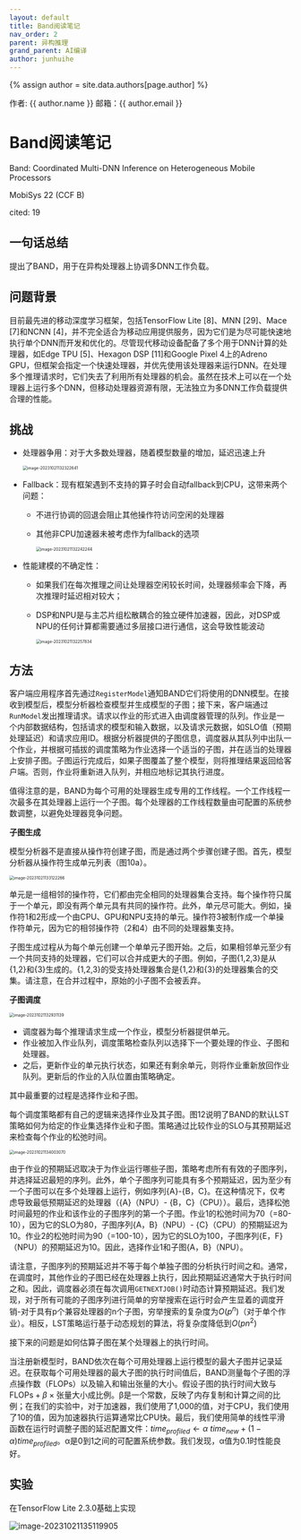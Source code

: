 ```yaml
---
layout: default
title: Band阅读笔记
nav_order: 2
parent: 异构推理
grand_parent: AI编译
author: junhuihe
---
```


{% assign author = site.data.authors[page.author] %}
<div> 作者: {{ author.name }}  
 邮箱：{{ author.email }}
</div>

<script type="text/javascript" async
  src="https://cdnjs.cloudflare.com/ajax/libs/mathjax/2.7.7/MathJax.js?config=TeX-MML-AM_CHTML">
</script>

<script type="text/x-mathjax-config">
  MathJax.Hub.Config({
    tex2jax: {
      inlineMath: [['$','$'], ['\\(','\\)']],
      processEscapes: true
    }
  });
</script>

# Band阅读笔记

Band: Coordinated Multi-DNN Inference on Heterogeneous Mobile Processors

MobiSys 22 (CCF B)

cited: 19

## 一句话总结

提出了BAND，用于在异构处理器上协调多DNN工作负载。

## 问题背景

目前最先进的移动深度学习框架，包括TensorFlow Lite [8]、MNN [29]、Mace [7]和NCNN [4]，并不完全适合为移动应用提供服务，因为它们是为尽可能快速地执行单个DNN而开发和优化的。尽管现代移动设备配备了多个用于DNN计算的处理器，如Edge TPU [5]、Hexagon DSP [11]和Google Pixel 4上的Adreno GPU，但框架会指定一个快速处理器，并优先使用该处理器来运行DNN。在处理多个推理请求时，它们失去了利用所有处理器的机会。虽然在技术上可以在一个处理器上运行多个DNN，但移动处理器资源有限，无法独立为多DNN工作负载提供合理的性能。

## 挑战

- 处理器争用：对于大多数处理器，随着模型数量的增加，延迟迅速上升

  <img src="./Band%E9%98%85%E8%AF%BB%E7%AC%94%E8%AE%B0.assets/image-20231021132322641.png" alt="image-20231021132322641" style="zoom:50%;" />

- Fallback：现有框架遇到不支持的算子时会自动fallback到CPU，这带来两个问题：

  - 不进行协调的回退会阻止其他操作符访问空闲的处理器

  - 其他非CPU加速器未被考虑作为fallback的选项

    <img src="./Band%E9%98%85%E8%AF%BB%E7%AC%94%E8%AE%B0.assets/image-20231021132242244.png" alt="image-20231021132242244" style="zoom:50%;" />

- 性能建模的不确定性：

  - 如果我们在每次推理之间让处理器空闲较长时间，处理器频率会下降，再次推理时延迟相对较大；

  - DSP和NPU是与主芯片组松散耦合的独立硬件加速器，因此，对DSP或NPU的任何计算都需要通过多层接口进行通信，这会导致性能波动

    <img src="./Band%E9%98%85%E8%AF%BB%E7%AC%94%E8%AE%B0.assets/image-20231021132257834.png" alt="image-20231021132257834" style="zoom:50%;" />

## 方法

客户端应用程序首先通过`RegisterModel`通知BAND它们将使用的DNN模型。在接收到模型后，模型分析器检查模型并生成模型的子图；接下来，客户端通过`RunModel`发出推理请求。请求以作业的形式进入由调度器管理的队列。作业是一个内部数据结构，包括请求的模型和输入数据，以及请求元数据，如SLO值（预期处理延迟）和请求应用ID。根据分析器提供的子图信息，调度器从其队列中出队一个作业，并根据可插拔的调度策略为作业选择一个适当的子图，并在适当的处理器上安排子图。子图运行完成后，如果子图覆盖了整个模型，则将推理结果返回给客户端。否则，作业将重新进入队列，并相应地标记其执行进度。

值得注意的是，BAND为每个可用的处理器生成专用的工作线程。一个工作线程一次最多在其处理器上运行一个子图。每个处理器的工作线程数量由可配置的系统参数调整，以避免处理器竞争问题。

**子图生成**

 模型分析器不是直接从操作符创建子图，而是通过两个步骤创建子图。首先，模型分析器从操作符生成单元列表（图10a）。

<img src="./Band%E9%98%85%E8%AF%BB%E7%AC%94%E8%AE%B0.assets/image-20231021133122266.png" alt="image-20231021133122266" style="zoom: 50%;" />

单元是一组相邻的操作符，它们都由完全相同的处理器集合支持。每个操作符只属于一个单元，即没有两个单元具有共同的操作符。此外，单元尽可能大。例如，操作符1和2形成一个由CPU、GPU和NPU支持的单元。操作符3被制作成一个单操作符单元，因为它的相邻操作符（2和4）由不同的处理器集支持。

子图生成过程从为每个单元创建一个单单元子图开始。之后，如果相邻单元至少有一个共同支持的处理器，它们可以合并成更大的子图。例如，子图{1,2,3}是从{1,2}和{3}生成的。{1,2,3}的受支持处理器集合是{1,2}和{3}的处理器集合的交集。请注意，在合并过程中，原始的小子图不会被丢弃。

**子图调度**

<img src="./Band%E9%98%85%E8%AF%BB%E7%AC%94%E8%AE%B0.assets/image-20231021132931139.png" alt="image-20231021132931139" style="zoom:50%;" />

- 调度器为每个推理请求生成一个作业，模型分析器提供单元。
- 作业被加入作业队列，调度策略检查队列以选择下一个要处理的作业、子图和处理器。
- 之后，更新作业的单元执行状态，如果还有剩余单元，则将作业重新放回作业队列。更新后的作业的入队位置由策略确定。

其中最重要的过程是选择作业和子图。

每个调度策略都有自己的逻辑来选择作业及其子图。图12说明了BAND的默认LST策略如何为给定的作业集选择作业和子图。策略通过比较作业的SLO与其预期延迟来检查每个作业的松弛时间。

<img src="./Band%E9%98%85%E8%AF%BB%E7%AC%94%E8%AE%B0.assets/image-20231021134003070.png" alt="image-20231021134003070" style="zoom:50%;" />

由于作业的预期延迟取决于为作业运行哪些子图，策略考虑所有有效的子图序列，并选择延迟最短的序列。此外，单个子图序列可能具有多个预期延迟，因为至少有一个子图可以在多个处理器上运行，例如序列{A}-{B，C}。在这种情况下，仅考虑导致最低预期延迟的处理器（{A}（NPU）- {B，C}（CPU））。最后，选择松弛时间最短的作业和该作业的子图序列的第一个子图。作业1的松弛时间为70（=80-10），因为它的SLO为80，子图序列{A，B}（NPU）- {C}（CPU）的预期延迟为10。作业2的松弛时间为90（=100-10），因为它的SLO为100，子图序列{E，F}（NPU）的预期延迟为10。因此，选择作业1和子图{A，B}（NPU）。

请注意，子图序列的预期延迟并不等于每个单独子图的分析执行时间之和。通常，在调度时，其他作业的子图已经在处理器上执行，因此预期延迟通常大于执行时间之和。因此，调度器必须在每次调用`GETNEXTJOB()`时动态计算预期延迟。我们发现，对于所有可能的子图序列进行简单的穷举搜索在运行时会产生显着的调度开销-对于具有p个兼容处理器的n个子图，穷举搜索的复杂度为$O(p^n)$（对于单个作业）。相反，LST策略运行基于动态规划的算法，将复杂度降低到$O(pn^2)$

接下来的问题是如何估算子图在某个处理器上的执行时间。

当注册新模型时，BAND依次在每个可用处理器上运行模型的最大子图并记录延迟。在获取每个可用处理器的最大子图的执行时间值后，BAND测量每个子图的浮点操作数（FLOPs）以及输入和输出张量的大小。假设子图的执行时间大致与$\text{FLOPs} + \beta \times \text {张量大小}$成比例。β是一个常数，反映了内存复制和计算之间的比例；在我们的实验中，对于加速器，我们使用了1,000的值，对于CPU，我们使用了10的值，因为加速器执行运算通常比CPU快。最后，我们使用简单的线性平滑函数在运行时调整子图的延迟配置文件：$time_{profiled} \leftarrow \alpha \ time_{new} + (1 - \alpha) time_{profiled}$。α是0到1之间的可配置系统参数。我们发现，α值为0.1时性能良好。

## 实验

在TensorFlow Lite 2.3.0基础上实现

![image-20231021135119905](./Band%E9%98%85%E8%AF%BB%E7%AC%94%E8%AE%B0.assets/image-20231021135119905.png)

